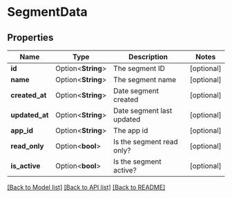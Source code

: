 # SegmentData

## Properties

Name | Type | Description | Notes
------------ | ------------- | ------------- | -------------
**id** | Option<**String**> | The segment ID | [optional]
**name** | Option<**String**> | The segment name | [optional]
**created_at** | Option<**String**> | Date segment created | [optional]
**updated_at** | Option<**String**> | Date segment last updated | [optional]
**app_id** | Option<**String**> | The app id | [optional]
**read_only** | Option<**bool**> | Is the segment read only? | [optional]
**is_active** | Option<**bool**> | Is the segment active? | [optional]

[[Back to Model list]](../README.md#documentation-for-models) [[Back to API list]](../README.md#documentation-for-api-endpoints) [[Back to README]](../README.md)


